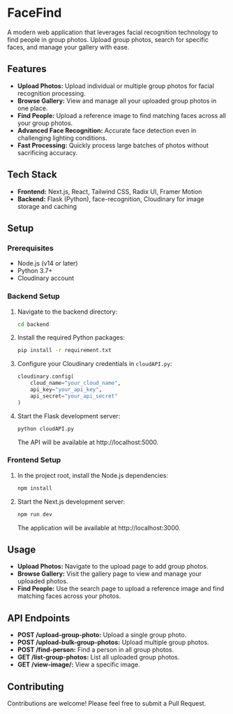 # FaceFind

A modern web application that leverages facial recognition technology to find people in group photos. Upload group photos, search for specific faces, and manage your gallery with ease.

## Features

- **Upload Photos:** Upload individual or multiple group photos for facial recognition processing.
- **Browse Gallery:** View and manage all your uploaded group photos in one place.
- **Find People:** Upload a reference image to find matching faces across all your group photos.
- **Advanced Face Recognition:** Accurate face detection even in challenging lighting conditions.
- **Fast Processing:** Quickly process large batches of photos without sacrificing accuracy.

## Tech Stack

- **Frontend:** Next.js, React, Tailwind CSS, Radix UI, Framer Motion
- **Backend:** Flask (Python), face-recognition, Cloudinary for image storage and caching

## Setup

### Prerequisites

- Node.js (v14 or later)
- Python 3.7+
- Cloudinary account

### Backend Setup

1. Navigate to the backend directory:
   ```bash
   cd backend
   ```

2. Install the required Python packages:
   ```bash
   pip install -r requirement.txt
   ```

3. Configure your Cloudinary credentials in `cloudAPI.py`:
   ```python
   cloudinary.config(
       cloud_name="your_cloud_name",
       api_key="your_api_key",
       api_secret="your_api_secret"
   )
   ```

4. Start the Flask development server:
   ```bash
   python cloudAPI.py
   ```
   The API will be available at http://localhost:5000.

### Frontend Setup

1. In the project root, install the Node.js dependencies:
   ```bash
   npm install
   ```

2. Start the Next.js development server:
   ```bash
   npm run dev
   ```
   The application will be available at http://localhost:3000.

## Usage

- **Upload Photos:** Navigate to the upload page to add group photos.
- **Browse Gallery:** Visit the gallery page to view and manage your uploaded photos.
- **Find People:** Use the search page to upload a reference image and find matching faces across your photos.

## API Endpoints

- **POST /upload-group-photo:** Upload a single group photo.
- **POST /upload-bulk-group-photos:** Upload multiple group photos.
- **POST /find-person:** Find a person in all group photos.
- **GET /list-group-photos:** List all uploaded group photos.
- **GET /view-image/<filename>:** View a specific image.

## Contributing

Contributions are welcome! Please feel free to submit a Pull Request.

